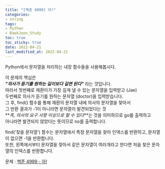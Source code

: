 ```yaml
---
title: "[백준 4999] 아!"
categories: 
- string
tags:
- Python
- BaekJoon_Study
toc: true
toc_sticky: true
date: 2022-04-21
last_modified_at: 2022-04-21
---
```


Python에서 문자열을 처리하는 내장 함수들을 사용해봅시다.  

이 문제의 핵심은  
**_"의사가 듣기를 원하는 길이보다 길면 된다"_** 라는 것입니다.  
따라서 첫번째로 재환이가 가장 길게 낼 수 있는 문자열을 입력받고 (Jae)  
두번째로 의사가 듣기를 원하는 문자열 (doctor)을 입력받습니다.  
그 후, find() 함수를 통해 재환의 문자열 내에 의사의 문자열을 찾아서  
그 반환 결과가 -1이 아니라면 문자열이 발견되었다는 것  
**_즉, 의사의 요구 사항 이상으로 할 수 있다_**는 것을 의미하므로 go를 출력하고  
아니라면 발견되지 않았다는 뜻이므로 no를 출력합니다. 

find('찾을 문자열') 함수는 문자열에서 특정 문자열을 찾아 인덱스를 반환하고, 문자열이 없으면 -1을 반환합니다.   
또한, 왼쪽에서부터 문자열을 찾아서 같은 문자열이 여러개라고 한다면 처음 찾은 문자열의 인덱스를 반환합니다. 

문제 : [백준 4999 - 아!](https://www.acmicpc.net/problem/4999)

<script src="https://gist.github.com/Ryumaker/c96bda2a3de2a3967bebe73869b90fbe.js"></script>



